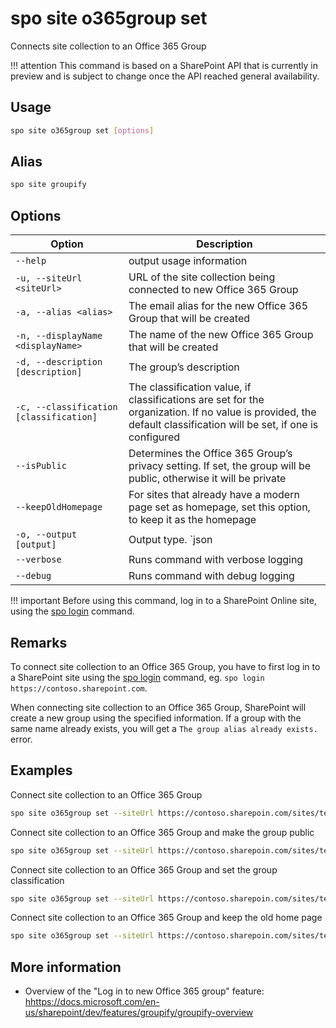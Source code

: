 # spo site o365group set

Connects site collection to an Office 365 Group

!!! attention
    This command is based on a SharePoint API that is currently in preview and is subject to change once the API reached general availability.

## Usage

```sh
spo site o365group set [options]
```

## Alias

```sh
spo site groupify
```

## Options

Option|Description
------|-----------
`--help`|output usage information
`-u, --siteUrl <siteUrl>`|URL of the site collection being connected to new Office 365 Group
`-a, --alias <alias>`|The email alias for the new Office 365 Group that will be created
`-n, --displayName <displayName>`|The name of the new Office 365 Group that will be created
`-d, --description [description]`|The group’s description
`-c, --classification [classification]`|The classification value, if classifications are set for the organization. If no value is provided, the default classification will be set, if one is configured
`--isPublic`|Determines the Office 365 Group’s privacy setting. If set, the group will be public, otherwise it will be private
`--keepOldHomepage`|For sites that already have a modern page set as homepage, set this option, to keep it as the homepage
`-o, --output [output]`|Output type. `json|text`. Default `text`
`--verbose`|Runs command with verbose logging
`--debug`|Runs command with debug logging

!!! important
    Before using this command, log in to a SharePoint Online site, using the [spo login](../login.md) command.

## Remarks

To connect site collection to an Office 365 Group, you have to first log in to a SharePoint site using the [spo login](../login.md) command, eg. `spo login https://contoso.sharepoint.com`.

When connecting site collection to an Office 365 Group, SharePoint will create a new group using the specified information. If a group with the same name already exists, you will get a `The group alias already exists.` error.

## Examples

Connect site collection to an Office 365 Group

```sh
spo site o365group set --siteUrl https://contoso.sharepoin.com/sites/team-a --alias team-a --displayName 'Team A'
```

Connect site collection to an Office 365 Group and make the group public

```sh
spo site o365group set --siteUrl https://contoso.sharepoin.com/sites/team-a --alias team-a --displayName 'Team A' --isPublic
```

Connect site collection to an Office 365 Group and set the group classification

```sh
spo site o365group set --siteUrl https://contoso.sharepoin.com/sites/team-a --alias team-a --displayName 'Team A' --classification HBI
```

Connect site collection to an Office 365 Group and keep the old home page

```sh
spo site o365group set --siteUrl https://contoso.sharepoin.com/sites/team-a --alias team-a --displayName 'Team A' --keepOldHomepage
```

## More information

- Overview of the "Log in to new Office 365 group" feature: [hhttps://docs.microsoft.com/en-us/sharepoint/dev/features/groupify/groupify-overview](hhttps://docs.microsoft.com/en-us/sharepoint/dev/features/groupify/groupify-overview)